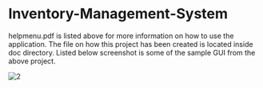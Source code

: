 # Inventory-Management-System
helpmenu.pdf is listed above for more information on how to use the application. The file on how this project has been created is located inside doc directory. Listed below screenshot is some of the sample GUI from the above project.

![2](https://user-images.githubusercontent.com/87683353/126260636-c19341ce-8240-4962-bcac-2fc645fc7661.png)

